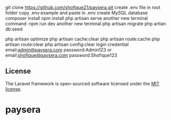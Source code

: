 git clone https://github.com/shofique21/paysera.git
create .env file in root folder
copy .env.example and paste in .env
create MySQL database
composer install
npm install
php artisan serve
another new terminal command: npm run dev
another new terminal
php artisan migrate
php artian db:seed

php artisan optimize
php artisan cache:clear
php artisan route:cache
php artisan route:clear
php artisan config:clear
login credential
email:admin@paysera.com
password:Admin123
or 
email:shofique@paysera.com
password:Shofique123
## License

The Laravel framework is open-sourced software licensed under the [MIT license](https://opensource.org/licenses/MIT).
# paysera
